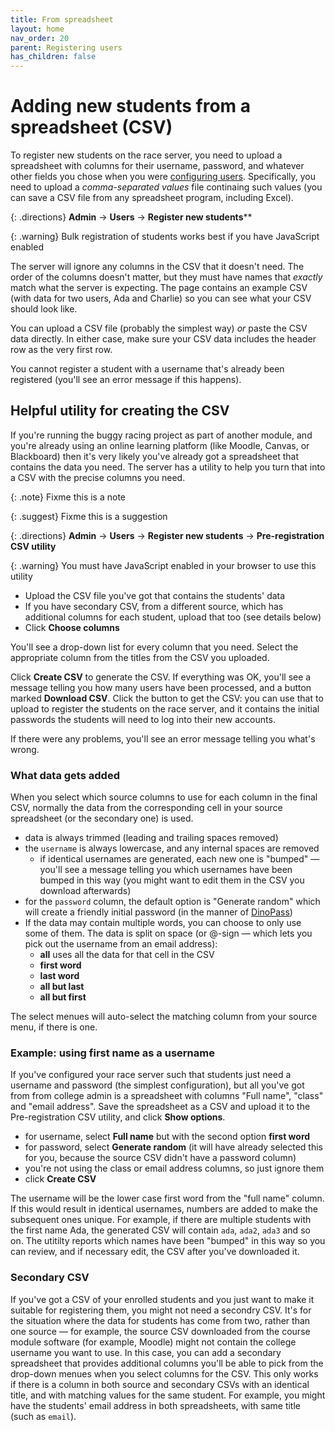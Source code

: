```yaml
---
title: From spreadsheet
layout: home
nav_order: 20
parent: Registering users
has_children: false
---
```



# Adding new students from a spreadsheet (CSV)

To register new students on the race server, you need to upload a spreadsheet
with columns for their username, password, and whatever other fields you chose
when you were [configuring users](../customising/users). Specifically, you need
to upload a _comma-separated values_ file continaing such values (you can save
a CSV file from any spreadsheet program, including Excel).

{: .directions}
**Admin** → **Users** → **Register new students****

{: .warning}
Bulk registration of students works best if you have JavaScript enabled

The server will ignore any columns in the CSV that it doesn't need. The order of the columns doesn't matter, but they must have names that _exactly_ match
what the server is expecting. The page contains an example CSV (with data for
two users, Ada and Charlie) so you can see what your CSV should look like.

You can upload a CSV file (probably the simplest way) _or_ paste the CSV data
directly. In either case, make sure your CSV data includes the header row as the
very first row.

You cannot register a student with a username that's already been registered
(you'll see an error message if this happens).


## Helpful utility for creating the CSV

If you're running the buggy racing project as part of another module, and you're
already using an online learning platform (like Moodle, Canvas, or Blackboard)
then it's very likely you've already got a spreadsheet that contains the data
you need. The server has a utility to help you turn that into a CSV with the
precise columns you need.

{: .note}
Fixme this is a note

{: .suggest}
Fixme this is a suggestion

{: .directions}
**Admin** → **Users** → **Register new students** → **Pre-registration CSV utility**

{: .warning}
You must have JavaScript enabled in your browser to use this utility

* Upload the CSV file you've got that contains the students' data
* If you have secondary CSV, from a different source, which has additional columns for each student, upload that too (see details below)
* Click **Choose columns**

You'll see a drop-down list for every column that you need. Select the
appropriate column from the titles from the CSV you uploaded.

Click **Create CSV** to generate the CSV. If everything was OK, you'll see a
message telling you how many users have been processed, and a button marked **Download CSV**. Click the button to get the CSV: you can use that to upload to register the students on the race server, and it contains the initial passwords the students will need to log into their new accounts.

If there were any problems, you'll see an error message telling you what's
wrong.

### What data gets added

When you select which source columns to use for each column in the final CSV, normally the data from the corresponding cell in your source spreadsheet (or the secondary one) is used.

* data is always trimmed (leading and trailing spaces removed)
* the `username` is always lowercase, and any internal spaces are removed
  * if identical usernames are generated, each new one is "bumped" — you'll see a message telling you which usernames have been bumped in this way (you might want to edit them in the CSV you download afterwards)
* for the `password` column, the default option is "Generate random" which will create a friendly initial password (in the manner of [DinoPass](https://www.dinopass.com))
* If the data may contain multiple words, you can choose to only use some of them. The data is split on space (or @-sign — which lets you pick out the username from an email address):
  * **all** uses all the data for that cell in the CSV
  * **first word**
  * **last word**
  * **all but last**
  * **all but first**

The select menues will auto-select the matching column from your source menu,
if there is one.


### Example: using first name as a username

If you've configured your race server such that students just need a username and password (the simplest configuration), but all you've got from from college admin is a spreadsheet with columns "Full name", "class" and "email address". Save the spreadsheet as a CSV and upload it to the Pre-registration CSV utility, and click **Show options**.

* for username, select **Full name** but with the second option **first word**
* for password, select **Generate random** (it will have already selected this for you, because the source CSV didn't have a password column)
* you're not using the class or email address columns, so just ignore them
* click **Create CSV**

The username will be the lower case first word from the "full name" column. If this would result in identical usernames, numbers are added to make the subsequent ones unique. For example, if there are multiple students with the first name Ada, the generated CSV will contain `ada`, `ada2`, `ada3` and so on. The utitilty reports which names have been "bumped" in this way so you can review, and if necessary edit, the CSV after you've downloaded it.


### Secondary CSV

If you've got a CSV of your enrolled students and you just want to make it suitable for registering them, you might not need a secondry CSV. It's for the situation where the data for students has come from two, rather than one source — for example, the source CSV downloaded from the course module software (for example, Moodle) might not contain the college username you want to use. In this case, you can add a secondary spreadsheet that provides additional columns you'll be able to pick from the drop-down menues when you select columns for the CSV. This only works if there is a column in both source and secondary CSVs with an identical title, and with matching values for the same student. For example, you might have the students' email address in both spreadsheets, with same title (such as `email`). 



